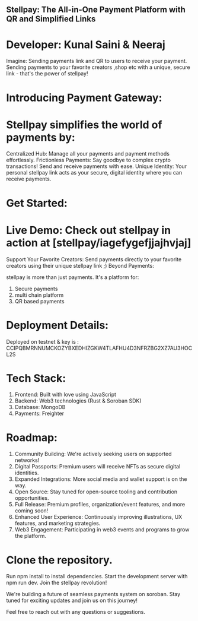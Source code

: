 

## Stellpay: The All-in-One Payment Platform with QR and Simplified Links
# Developer: Kunal Saini & Neeraj

Imagine: Sending payments link and QR to users to receive your payment. Sending payments to your favorite creators ,shop etc with a unique, secure link - that's the power of stellpay!

# Introducing Payment Gateway:

# Stellpay simplifies the world of payments by:

Centralized Hub: Manage all your payments and payment methods effortlessly.
Frictionless Payments: Say goodbye to complex crypto transactions! Send and receive payments with ease.
Unique Identity: Your personal stellpay link acts as your secure, digital identity where you can receive payments.

# Get Started:

# Live Demo: Check out stellpay in action at [stellpay/iagefygefjjajhvjaj]
Support Your Favorite Creators: Send payments directly to your favorite creators using their unique stellpay link ;)
Beyond Payments:

stellpay is more than just payments. It's a platform for:

1. Secure payments
2. multi chain platform
3. QR based payments

# Deployment Details:
Deployed on testnet & key is : CCIPQBMRNNUMCKOZYBXEDHIZGKW4TLAFHU4D3NFRZBG2XZ7AU3HOCL2S

# Tech Stack:

1. Frontend: Built with love using JavaScript
2. Backend: Web3 technologies (Rust & Soroban SDK)
3. Database: MongoDB
4. Payments: Freighter


# Roadmap:

1. Community Building: We're actively seeking users on supported networks!
2. Digital Passports: Premium users will receive NFTs as secure digital identities.
3. Expanded Integrations: More social media and wallet support is on the way.
4. Open Source: Stay tuned for open-source tooling and contribution opportunities.
5. Full Release: Premium profiles, organization/event features, and more coming soon!
6. Enhanced User Experience: Continuously improving illustrations, UX features, and marketing strategies.
7. Web3 Engagement: Participating in web3 events and programs to grow the platform.

# Clone the repository.
Run npm install to install dependencies.
Start the development server with npm run dev.
Join the stellpay revolution!

We're building a future of seamless payments system on soroban. Stay tuned for exciting updates and join us on this journey!

Feel free to reach out with any questions or suggestions.
